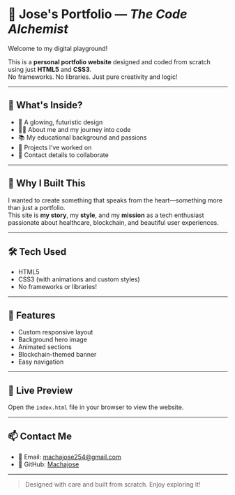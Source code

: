 # 🌟 Jose's Portfolio — *The Code Alchemist*

Welcome to my digital playground!

This is a **personal portfolio website** designed and coded from scratch using just **HTML5** and **CSS3**.  
No frameworks. No libraries. Just pure creativity and logic!

---

## 🔮 What's Inside?

- 🎨 A glowing, futuristic design
- 👨‍💻 About me and my journey into code
- 📚 My educational background and passions
- 🧠 Projects I’ve worked on
- 💬 Contact details to collaborate

---

## 🚀 Why I Built This

I wanted to create something that speaks from the heart—something more than just a portfolio.  
This site is **my story**, my **style**, and my **mission** as a tech enthusiast passionate about healthcare, blockchain, and beautiful user experiences.

---

## 🛠️ Tech Used

- HTML5  
- CSS3 (with animations and custom styles)  
- No frameworks or libraries!

---

## 🧩 Features

- Custom responsive layout  
- Background hero image  
- Animated sections  
- Blockchain-themed banner  
- Easy navigation  

---

## 📸 Live Preview

Open the `index.html` file in your browser to view the website.

---

## 📫 Contact Me

- 📧 Email: [machajose254@gmail.com](mailto:machajose254@gmail.com)  
- 🐙 GitHub: [Machajose](https://github.com/Machajose)

---

> Designed with care and built from scratch. Enjoy exploring it!
